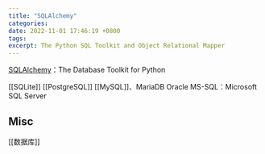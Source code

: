```yaml
---
title: "SQLAlchemy"
categories: 
date: 2022-11-01 17:46:19 +0800
tags: 
excerpt: The Python SQL Toolkit and Object Relational Mapper
---
```





[SQLAlchemy](https://www.sqlalchemy.org/)：The Database Toolkit for Python


[[SQLite]]
[[PostgreSQL]]
[[MySQL]]、MariaDB
Oracle
MS-SQL：Microsoft SQL Server





## Misc

[[数据库]]

